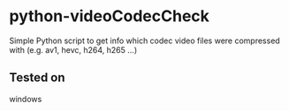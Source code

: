 # python-videoCodecCheck
Simple Python script to get info which codec video files were compressed with (e.g. av1, hevc, h264, h265 ...)

## Tested on
windows
